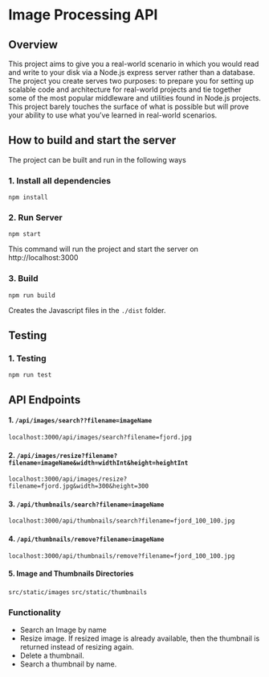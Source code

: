# Image Processing API

## Overview

This project aims to give you a real-world scenario in which you would read and write to your disk via a Node.js express server rather than a database. The project you create serves two purposes: to prepare you for setting up scalable code and architecture for real-world projects and tie together some of the most popular middleware and utilities found in Node.js projects. This project barely touches the surface of what is possible but will prove your ability to use what you’ve learned in real-world scenarios.

## How to build and start the server

The project can be built and run in the following ways

### 1. Install all dependencies

`npm install`

### 2. Run Server

`npm start`

This command will run the project and start the server on http://localhost:3000

### 3. Build

`npm run build`

Creates the Javascript files in the `./dist` folder.


## Testing

### 1. Testing

`npm run test`

## API Endpoints

#### 1. `/api/images/search??filename=imageName`

`localhost:3000/api/images/search?filename=fjord.jpg`

#### 2. `/api/images/resize?filename?filename=imageName&width=widthInt&height=heightInt`

`localhost:3000/api/images/resize?filename=fjord.jpg&width=300&height=300`

#### 3. `/api/thumbnails/search?filename=imageName`

`localhost:3000/api/thumbnails/search?filename=fjord_100_100.jpg`

#### 4. `/api/thumbnails/remove?filename=imageName`

`localhost:3000/api/thumbnails/remove?filename=fjord_100_100.jpg`

#### 5. Image and Thumbnails Directories
`src/static/images`
`src/static/thumbnails`


### Functionality

- Search an Image by name
- Resize image. If resized image is already available, then the thumbnail is returned instead of resizing again.
- Delete a thumbnail.
- Search a thumbnail by name.
